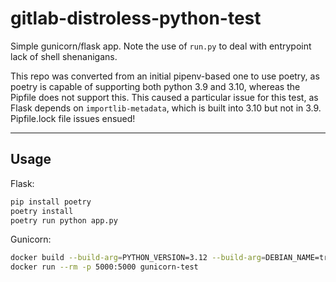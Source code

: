 # gitlab-distroless-python-test

Simple gunicorn/flask app. Note the use of `run.py` to deal with entrypoint lack of shell shenanigans.

This repo was converted from an initial pipenv-based one to use poetry, as poetry is capable of supporting both python 3.9 and 3.10, whereas the Pipfile does not support this. This caused a particular issue for this test, as Flask depends on `importlib-metadata`, which is built into 3.10 but not in 3.9. Pipfile.lock file issues ensued!

---

## Usage

Flask:

```sh
pip install poetry
poetry install
poetry run python app.py
```

Gunicorn:

```sh
docker build --build-arg=PYTHON_VERSION=3.12 --build-arg=DEBIAN_NAME=trixie --build-arg=PYTHON_DISTROLESS_IMAGE=al3xos/python-distroless:3.12-debian13 -t gunicorn-test .
docker run --rm -p 5000:5000 gunicorn-test
```
